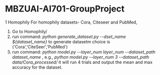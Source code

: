 # MBZUAI-AI701-GroupProject

1 Homophily
For homophily datasets- Cora, Citeseer and PubMed,
1) Go to Homophily/
2) run command: *python generate_dataset.py --dset_name ${dataset_name}* to generate datasetm choice is ('Cora','CiteSeer','PubMed')
3) run command: *python model.py --layer_num layer_num --dataset_path dataset_name* , e.g., 
*python model.py --layer_num 3 --dataset_path data/Cora_processed/*
it will run 4 trials and output the mean and max accuracy for the dataset.
